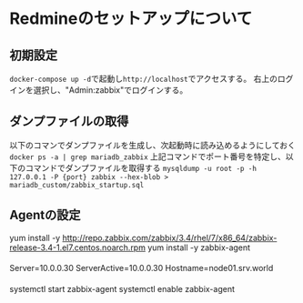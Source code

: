 # Redmineのセットアップについて

## 初期設定
`` docker-compose up -d ``で起動し``http://localhost``でアクセスする。
右上のログインを選択し、"Admin:zabbix"でログインする。

## ダンプファイルの取得
以下のコマンでダンプファイルを生成し、次起動時に読み込めるようにしておく
``docker ps -a | grep mariadb_zabbix``
上記コマンドでポート番号を特定し、以下のコマンドでダンプファイルを取得する
``mysqldump -u root -p -h 127.0.0.1 -P {port} zabbix --hex-blob > mariadb_custom/zabbix_startup.sql``

## Agentの設定
yum install -y http://repo.zabbix.com/zabbix/3.4/rhel/7/x86_64/zabbix-release-3.4-1.el7.centos.noarch.rpm
yum install -y zabbix-agent
####
Server=10.0.0.30
ServerActive=10.0.0.30
Hostname=node01.srv.world
####
systemctl start zabbix-agent
systemctl enable zabbix-agent
